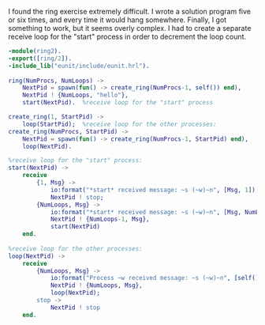 I found the ring exercise extremely difficult.  I wrote a solution program five or six times, and every time it would hang somewhere.  Finally, I got something to work, but it seems overly complex.  I had to create a separate receive loop for the "start" process in order to decrement the loop count.

```erlang
-module(ring2).
-export([ring/2]).
-include_lib("eunit/include/eunit.hrl"). 
                   
ring(NumProcs, NumLoops) ->
    NextPid = spawn(fun() -> create_ring(NumProcs-1, self()) end),
    NextPid ! {NumLoops, "hello"},
    start(NextPid).  %receive loop for the "start" process

create_ring(1, StartPid) ->
    loop(StartPid);  %receive loop for the other processes:
create_ring(NumProcs, StartPid) ->
    NextPid = spawn(fun() -> create_ring(NumProcs-1, StartPid) end),
    loop(NextPid).

%receive loop for the "start" process:
start(NextPid) ->
    receive 
        {1, Msg} ->
            io:format("*start* received message: ~s (~w)~n", [Msg, 1]),
            NextPid ! stop;
        {NumLoops, Msg} ->
            io:format("*start* received message: ~s (~w)~n", [Msg, NumLoops]),
            NextPid ! {NumLoops-1, Msg},
            start(NextPid)
    end.
   
%receive loop for the other processes:
loop(NextPid) ->
    receive
        {NumLoops, Msg} ->
            io:format("Process ~w received message: ~s (~w)~n", [self(), Msg, NumLoops]),
            NextPid ! {NumLoops, Msg},
            loop(NextPid);
        stop -> 
            NextPid ! stop
    end.
    
```

